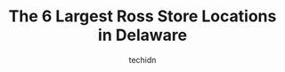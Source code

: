 ---
layout: ampstory
image: https://i0.wp.com/www.depkes.org/wp-content/uploads/2023/06/ross-0-in-delaware-1685968962.jpeg?resize=640,853
author: techidn
featured: false
description: Discover the impressive array of Ross options in Delaware, where you can find 6 of the largest Ross establishments in the area. From renowned classics to hidden gems, Delaware offers a diver
title: The 6 Largest Ross Store Locations in Delaware
cover:
   title: The 6 Largest Ross Store Locations in Delaware
   subtitle: Rickpate
   background: https://www.depkes.org/wp-content/uploads/2023/06/ross-0-in-delaware-1685968962.jpeg

pages: 
 - layout: thirds
   top: <h1>#1 Ross Dress for Less</h1>
   bottom: "<p>The place has some nice stuff but i wont be shopping there again because of the rude staff- there was a lady with long black hairI wanted to make a complaint and she r</p>"
   background: https://www.depkes.org/wp-content/uploads/2023/06/ross-1-in-delaware-1685968962.jpeg
   backgroundblur: true
 - layout: thirds
   top: <h1>#2 Ross Dress for Less</h1>
   bottom: "<p>2649 N Salisbury Blvd, Salisbury, MD 21801, United States</p>"
   background: https://www.depkes.org/wp-content/uploads/2023/06/ross-2-in-delaware-1685968963.jpeg
   cta:
      link: https://www.depkes.org/blog/the-6-largest-ross-store-locations-in-delaware/
      text: The 6 Largest Ross Store Locations in Delaware
 - layout: thirds
   top: <h1>#3 Ross Dress for Less</h1>
   bottom: "<p>11328 Samuel Bowen Blvd, Berlin, MD 21811, United States</p>"
   background: https://www.depkes.org/wp-content/uploads/2023/06/ross-3-in-delaware-1685968963.jpeg
   cta:
      link: https://www.depkes.org/blog/the-6-largest-ross-store-locations-in-delaware/
      text: The 6 Largest Ross Store Locations in Delaware
 - layout: thirds
   top: <h1>#4 Ross Dress for Less</h1>
   bottom: "<p>859 E Baltimore Pike, Kennett Square, PA 19348, United States</p>"
   background: https://images.unsplash.com/photo-1484589065579-248aad0d8b13?ixlib=rb-4.0.3&ixid=MnwxMjA3fDB8MHxwaG90by1wYWdlfHx8fGVufDB8fHx8&auto=format&fit=crop&w=640&h=853&q=80
   cta:
      link: https://www.depkes.org/blog/the-6-largest-ross-store-locations-in-delaware/
      text: The 6 Largest Ross Store Locations in Delaware
 - layout: thirds
   top: <h1>#5 Ross Dress for Less</h1>
   bottom: "<p>1317 Churchmans Rd, Newark, DE 19713, United States</p>"
   background: https://images.unsplash.com/photo-1533998839656-76f5e4b2bccb?ixlib=rb-4.0.3&ixid=MnwxMjA3fDB8MHxwaG90by1wYWdlfHx8fGVufDB8fHx8&auto=format&fit=crop&w=640&h=853&q=80
   cta:
      link: https://www.depkes.org/blog/the-6-largest-ross-store-locations-in-delaware/
      text: The 6 Largest Ross Store Locations in Delaware

 - layout: thirds
   middle: Continue reading...
   background: https://images.unsplash.com/photo-1567360425618-1594206637d2?ixlib=rb-4.0.3&ixid=MnwxMjA3fDB8MHxwaG90by1wYWdlfHx8fGVufDB8fHx8&auto=format&fit=crop&w=640&h=853&q=80
   cta:
      link: https://www.depkes.org/blog/the-6-largest-ross-store-locations-in-delaware/
      text: The 6 Largest Ross Store Locations in Delaware
      
---